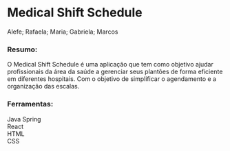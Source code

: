 # Medical Shift Schedule

Alefe; Rafaela; Maria; Gabriela; Marcos

### Resumo:
O Medical Shift Schedule é uma aplicação que tem como objetivo ajudar profissionais da área da saúde a gerenciar seus plantões de forma eficiente em diferentes hospitais. Com o objetivo de simplificar o agendamento e a organização das escalas.
### Ferramentas:
Java Spring<br>
React<br>
HTML<br>
CSS<br>
